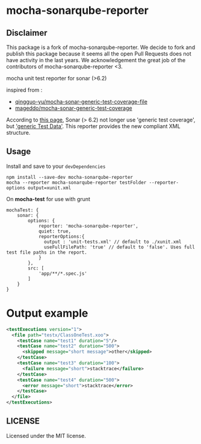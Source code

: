 # mocha-sonarqube-reporter
## Disclaimer
This package is a fork of mocha-sonarqube-reporter. We decide to fork and publish this package because it seems all the open Pull Requests does not have activity in the last years. We acknowledgement the great job of the contributors of mocha-sonarqube-reporter <3.


mocha unit test reporter for sonar (>6.2)

inspired from :
 - [qingguo-yu/mocha-sonar-generic-test-coverage-file](https://github.com/qingguo-yu/mocha-sonar-generic-test-coverage-file)
 - [mageddo/mocha-sonar-generic-test-coverage](https://github.com/mageddo/mocha-sonar-generic-test-coverage)

According to [this page](https://docs.sonarqube.org/display/PLUG/Generic+Test+Coverage), Sonar (> 6.2) not longer use 'generic test coverage',
but ['generic Test Data'](https://docs.sonarqube.org/display/SONAR/Generic+Test+Data).
This reporter provides the new compliant XML structure.

Usage
-----

Install and save to your `devDependencies`

```
npm install --save-dev mocha-sonarqube-reporter
mocha --reporter mocha-sonarqube-reporter testFolder --reporter-options output=xunit.xml
```

On **mocha-test** for use with grunt

	mochaTest: {
		sonar: {
			options: {
				reporter: 'mocha-sonarqube-reporter',
				quiet: true,
				reporterOptions:{
				  output : 'unit-tests.xml' // default to ./xunit.xml
				  useFullFilePath: 'true' // default to 'false'. Uses full test file paths in the report.
				}
			},
			src: [
				'app/**/*.spec.js'
			]
		}
	}


# Output example

```xml
<testExecutions version="1">
  <file path="testx/ClassOneTest.xoo">
    <testCase name="test1" duration="5"/>
    <testCase name="test2" duration="500">
      <skipped message="short message">other</skipped>
    </testCase>
    <testCase name="test3" duration="100">
      <failure message="short">stacktrace</failure>
    </testCase>
    <testCase name="test4" duration="500">
      <error message="short">stacktrace</error>
    </testCase>
  </file>
</testExecutions>
```

LICENSE
-------

Licensed under the MIT license.

